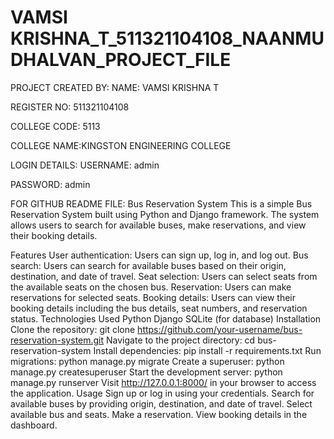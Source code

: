 # VAMSI KRISHNA_T_511321104108_NAANMUDHALVAN_PROJECT_FILE

PROJECT CREATED BY:
NAME: VAMSI KRISHNA T

REGISTER NO: 511321104108

COLLEGE CODE: 5113

COLLEGE NAME:KINGSTON ENGINEERING COLLEGE

LOGIN DETAILS:
USERNAME: admin

PASSWORD: admin

FOR GITHUB README FILE:
Bus Reservation System
This is a simple Bus Reservation System built using Python and Django framework. The system allows users to search for available buses, make reservations, and view their booking details.

Features
User authentication: Users can sign up, log in, and log out.
Bus search: Users can search for available buses based on their origin, destination, and date of travel.
Seat selection: Users can select seats from the available seats on the chosen bus.
Reservation: Users can make reservations for selected seats.
Booking details: Users can view their booking details including the bus details, seat numbers, and reservation status.
Technologies Used
Python
Django
SQLite (for database)
Installation
Clone the repository:
git clone https://github.com/your-username/bus-reservation-system.git
Navigate to the project directory:
cd bus-reservation-system
Install dependencies:
pip install -r requirements.txt
Run migrations:
python manage.py migrate
Create a superuser:
python manage.py createsuperuser
Start the development server:
python manage.py runserver
Visit http://127.0.0.1:8000/ in your browser to access the application.
Usage
Sign up or log in using your credentials.
Search for available buses by providing origin, destination, and date of travel.
Select available bus and seats.
Make a reservation.
View booking details in the dashboard.
